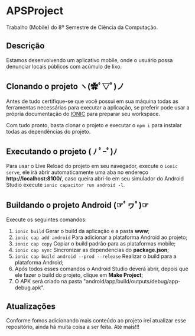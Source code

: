 # APSProject
Trabalho (Mobile) do 8º Semestre de Ciência da Computação.

## Descrição
Estamos desenvolvendo um aplicativo mobile, onde o usuário possa denunciar locais públicos com acúmulo de lixo.

## Clonando o projeto ヽ(✿ﾟ▽ﾟ)ノ
Antes de tudo certifique-se que você possui em sua máquina todas as ferramentas necessárias para executar a aplicação, se preferir
pode usar a própria documentação do [IONIC](https://ionicframework.com/docs/intro/environment) para preparar seu workspace.

Com tudo pronto, basta clonar o projeto e executar o `npm i` para instalar todas as dependências do projeto.

## Executando o projeto ( ﾉ ﾟｰﾟ)ﾉ
Para usar o Live Reload do projeto em seu navegador, execute o `ionic serve`, ele irá abrir automaticamente uma aba no endereço **http://localhost:8100/**,
caso queira abri-lo em seu simulador do Android Studio execute `ionic capacitor run android -l`.

## Buildando o projeto Android (☞ﾟヮﾟ)☞
Execute os seguintes comandos:

1. `ionic build` Gerar o build da aplicação e a pasta **www**;
2. `ionic cap add android` Para adicionar a plataforma Android ao projeto;
3. `ionic cap copy` Copiar o build padrão para as plataformas mobile;
4. `ionic cap sync` Sincronizar as dependencias do **package.json**;
5. `ionic cap build android --prod --release` Realizar o build para a plataforma Android;
6. Após todos esses comandos o Android Studio deverá abrir, depois que ele fazer o build do projeto, clique em **Make Project**;
7. O APK será criado na pasta "android/app/build/outputs/debug/app-debug.apk".

## Atualizações
Conforme fomos adicionando mais conteúdo ao projeto irei atualizar esse repositório, ainda há muita coisa a ser feita.
Até mais!!!